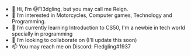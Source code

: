 - 👋 Hi, I’m @Fl3dgling, but you may call me Reign.
- 👀 I’m interested in Motorcycles, Computer games, Technology and Programming.
- 🌱 I’m currently learning Introduction to CS50, I'm a newbie in tech world specially in programming
- 💞️ I’m looking to collaborate on (I'll update this soon)
- 📫 You may reach me on Discord: Fledgling#1937

<!---
Fl3dgling/Fl3dgling is a ✨ special ✨ repository because its `README.md` (this file) appears on your GitHub profile.
You can click the Preview link to take a look at your changes.
--->
